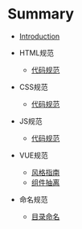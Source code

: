 # Summary

- [Introduction](README.md)
- HTML规范
  - [代码规范](html/code.md)

- CSS规范
  - [代码规范](css/code.md)

- JS规范
  - [代码规范](js/code.md)

- VUE规范
  - [风格指南](vue/style-guide.md)
  - [组件抽离](vue/component.md)

- 命名规范
  - [目录命名](naming/catalogue.md)